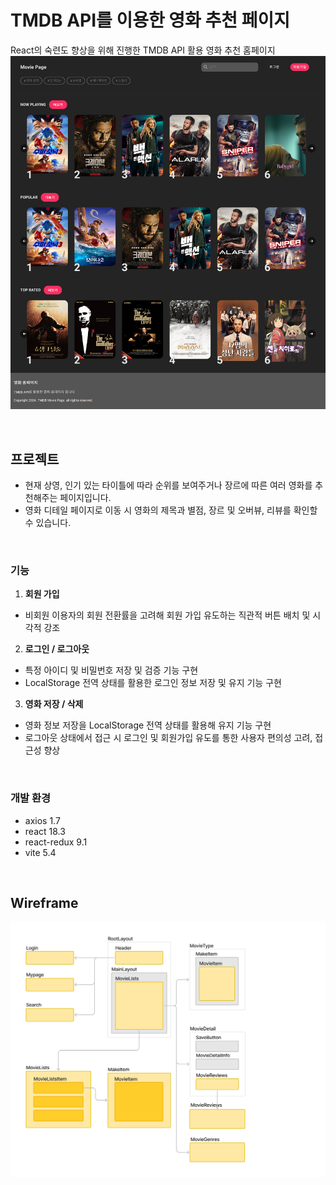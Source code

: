 # TMDB API를 이용한 영화 추천 페이지

React의 숙련도 향상을 위해 진행한 TMDB API 활용 영화 추천 홈페이지
![Main Image](./public/main.png)

<br/>

## 프로젝트

- 현재 상영, 인기 있는 타이틀에 따라 순위를 보여주거나 장르에 따른 여러 영화를 추천해주는 페이지입니다.
- 영화 디테일 페이지로 이동 시 영화의 제목과 별점, 장르 및 오버뷰, 리뷰를 확인할 수 있습니다.

<br/>

### 기능

1. **회원 가입**

- 비회원 이용자의 회원 전환률을 고려해 회원 가입 유도하는 직관적 버튼 배치 및 시각적 강조

2. **로그인 / 로그아웃**

- 특정 아이디 및 비밀번호 저장 및 검증 기능 구현
- LocalStorage 전역 상태를 활용한 로그인 정보 저장 및 유지 기능 구현

3. **영화 저장 / 삭제**

- 영화 정보 저장을 LocalStorage 전역 상태를 활용해 유지 기능 구현
- 로그아웃 상태에서 접근 시 로그인 및 회원가입 유도를 통한 사용자 편의성 고려, 접근성 향상

<br/>

### 개발 환경

- axios 1.7
- react 18.3
- react-redux 9.1
- vite 5.4

<br/>

## Wireframe

![wireframe](./public/movie_frame.jpg)
